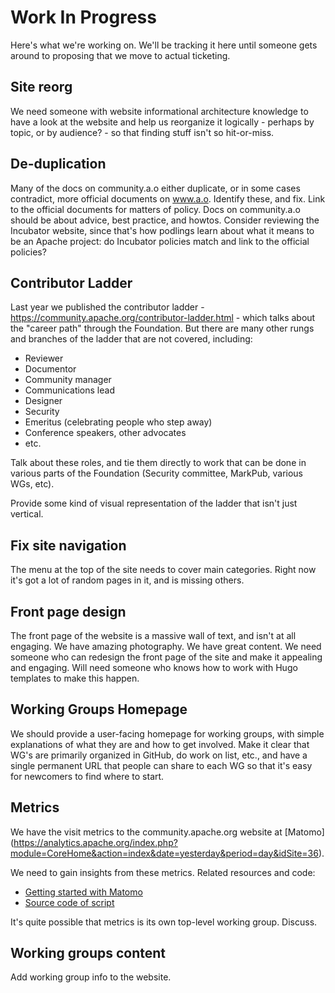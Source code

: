# Work In Progress

Here's what we're working on. We'll be tracking it here until someone
gets around to proposing that we move to actual ticketing.

## Site reorg

We need someone with website informational architecture knowledge to
have a look at the website and help us reorganize it logically - perhaps
by topic, or by audience? - so that finding stuff isn't so hit-or-miss.

## De-duplication

Many of the docs on community.a.o either duplicate, or in some cases
contradict, more official documents on www.a.o. Identify these, and fix.
Link to the official documents for matters of policy. Docs on
community.a.o should be about advice, best practice, and howtos.
Consider reviewing the Incubator website, since that's how podlings learn
about what it means to be an Apache project: do Incubator policies match
and link to the official policies?

## Contributor Ladder

Last year we published the contributor ladder -
https://community.apache.org/contributor-ladder.html - which talks about
the "career path" through the Foundation. But there are many other rungs
and branches of the ladder that are not covered, including:

* Reviewer
* Documentor
* Community manager
* Communications lead
* Designer
* Security
* Emeritus (celebrating people who step away)
* Conference speakers, other advocates
* etc.

Talk about these roles, and tie them directly to work that can be done
in various parts of the Foundation (Security committee, MarkPub, various
WGs, etc).

Provide some kind of visual representation of the ladder that isn't just
vertical.

## Fix site navigation

The menu at the top of the site needs to cover main categories. Right
now it's got a lot of random pages in it, and is missing others.

## Front page design

The front page of the website is a massive wall of text, and isn't at
all engaging. We have amazing photography. We have great content. We
need someone who can redesign the front page of the site and make it
appealing and engaging. Will need someone who knows how to work with
Hugo templates to make this happen.

## Working Groups Homepage

We should provide a user-facing homepage for working groups, with simple
explanations of what they are and how to get involved.  Make it clear
that WG's are primarily organized in GitHub, do work on list, etc., 
and have a single permanent URL that people can share to each WG so 
that it's easy for newcomers to find where to start.

## Metrics

We have the visit metrics to the community.apache.org website at [Matomo]
(https://analytics.apache.org/index.php?module=CoreHome&action=index&date=yesterday&period=day&idSite=36).

We need to gain insights from these metrics. Related resources and code:

* [Getting started with Matomo](https://matomo.org/guide/getting-started/getting-started/)
* [Source code of script](https://github.com/apache/comdev-site/blob/main/layouts/partials/matomo.html)

It's quite possible that metrics is its own top-level working group. Discuss.

## Working groups content

Add working group info to the website.

